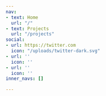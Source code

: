 ```yaml
---
nav:
- text: Home
  url: "/"
- text: Projects
  url: "/projects"
social:
- url: https://twitter.com
  icon: "/uploads/twitter-dark.svg"
- url: ''
  icon: ''
- url: ''
  icon: ''
inner_navs: []

---
```

